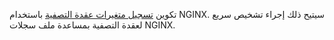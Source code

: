 تكوين [تسجيل متغيرات عقدة التصفية](../admin-en/configure-logging.md) باستخدام NGINX. سيتيح ذلك إجراء تشخيص سريع لعقدة التصفية بمساعدة ملف سجلات NGINX.